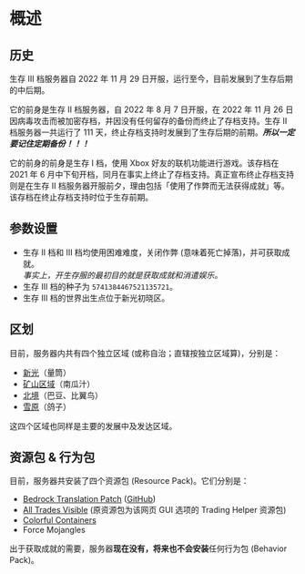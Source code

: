 # 概述

## 历史

生存 III 档服务器自 2022 年 11 月 29 日开服，运行至今，目前发展到了生存后期的中后期。

它的前身是生存 II 档服务器，自 2022 年 8 月 7 日开服，在 2022 年 11 月 26 日因病毒攻击而被加密存档，并因没有任何留存的备份而终止了存档支持。生存 II 档服务器一共运行了 111 天，终止存档支持时发展到了生存后期的前期。***所以一定要记住定期备份！！！***

它的前身的前身是生存 I 档，使用 Xbox 好友的联机功能进行游戏。该存档在 2021 年 6 月中下旬开档，同月在事实上终止了存档支持。真正宣布终止存档支持则是在生存 II 档服务器开服前夕，理由包括「使用了作弊而无法获得成就」等。该存档在终止存档支持时位于生存前期。

## 参数设置

- 生存 II 档和 III 档均使用困难难度，关闭作弊 (意味着死亡掉落)，并可获取成就。  
  *事实上，开生存服的最初目的就是获取成就和消遣娱乐。*
- 生存 III 档的种子为 `5741384467521135721`。
- 生存 III 档的世界出生点位于新光初晓区。

## 区划

目前，服务器内共有四个独立区域 (或称自治；直辖按独立区域算)，分别是：

- [新光](xinguang.md)（量筒）
- [矿山区域](the_diggings.md)（南瓜汁）
- [北境](northern_area.md)（巴豆、比翼鸟）
- [雪原](snowfield.md)（鸽子）

这四个区域也同样是主要的发展中及发达区域。

## 资源包 & 行为包

目前，服务器共安装了四个资源包 (Resource Pack)。它们分别是：

- [Bedrock Translation Patch](https://www.mcbbs.net/thread-682370-1-1.html) ([GitHub](https://github.com/ff98sha/mclangcn))
- [All Trades Visible](https://bedrocktweaks.net/resource-packs/) (原资源包为该网页 GUI 选项的 Trading Helper 资源包)
- [Colorful Containers](https://mcpedl.com/colourful-containers-bedrock-pack-1)
- Force Mojangles

出于获取成就的需要，服务器**现在没有，将来也不会安装**任何行为包 (Behavior Pack)。